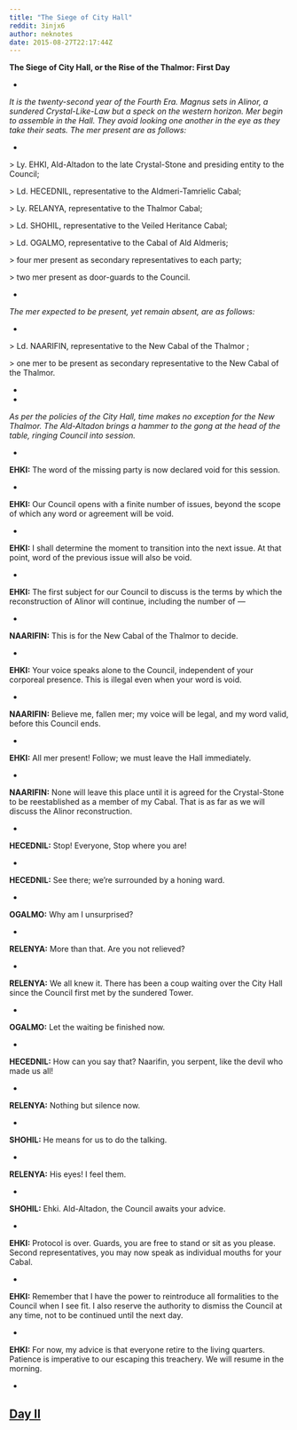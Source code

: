 ```yaml
---
title: "The Siege of City Hall"
reddit: 3injx6
author: neknotes
date: 2015-08-27T22:17:44Z
---
```


**The Siege of City Hall, or the Rise of the Thalmor: First Day**

-

*It is the twenty-second year of the Fourth Era. Magnus sets in Alinor, a sundered Crystal-Like-Law but a speck on the western horizon. Mer begin to assemble in the Hall. They avoid looking one another in the eye as they take their seats. The mer present are as follows:*

-

&gt; Ly. EHKI, Ald-Altadon to the late Crystal-Stone and presiding entity to the Council;

&gt; Ld. HECEDNIL, representative to the Aldmeri-Tamrielic Cabal;

&gt; Ly. RELANYA, representative to the Thalmor Cabal;

&gt; Ld. SHOHIL, representative to the Veiled Heritance Cabal;

&gt; Ld. OGALMO, representative to the Cabal of Ald Aldmeris;

&gt; four mer present as secondary representatives to each party;

&gt; two mer present as door-guards to the Council.

-

*The mer expected to be present, yet remain absent, are as follows:*

-

&gt; Ld. NAARIFIN, representative to the New Cabal of the Thalmor ;

&gt; one mer to be present as secondary representative to the New Cabal of the Thalmor.

-

-

*As per the policies of the City Hall, time makes no exception for the New Thalmor. The Ald-Altadon brings a hammer to the gong at the head of the table, ringing Council into session.*

-

**EHKI:** The word of the missing party is now declared void for this session.

-

**EHKI:** Our Council opens with a finite number of issues, beyond the scope of which any word or agreement will be void.

-

**EHKI:** I shall determine the moment to transition into the next issue. At that point, word of the previous issue will also be void.

-

**EHKI:** The first subject for our Council to discuss is the terms by which the reconstruction of Alinor will continue, including the number of —

-

**NAARIFIN:** This is for the New Cabal of the Thalmor to decide.

-

**EHKI:** Your voice speaks alone to the Council, independent of your corporeal presence. This is illegal even when your word is void.

-

**NAARIFIN:** Believe me, fallen mer; my voice will be legal, and my word valid, before this Council ends.

-

**EHKI:** All mer present! Follow; we must leave the Hall immediately.

-

**NAARIFIN:** None will leave this place until it is agreed for the Crystal-Stone to be reestablished as a member of my Cabal. That is as far as we will discuss the Alinor reconstruction.

-

**HECEDNIL:** Stop! Everyone, Stop where you are!

-

**HECEDNIL:** See there; we’re surrounded by a honing ward.

-

**OGALMO:** Why am I unsurprised?

-

**RELENYA:** More than that. Are you not relieved?

-

**RELENYA:** We all knew it. There has been a coup waiting over the City Hall since the Council first met by the sundered Tower.

-

**OGALMO:** Let the waiting be finished now.

-

**HECEDNIL:** How can you say that? Naarifin, you serpent, like the devil who made us all!

-

**RELENYA:** Nothing but silence now.

-

**SHOHIL:** He means for us to do the talking.

-

**RELENYA:** His eyes! I feel them.

-

**SHOHIL:** Ehki. Ald-Altadon, the Council awaits your advice.

-

**EHKI:** Protocol is over. Guards, you are free to stand or sit as you please. Second representatives, you may now speak as individual mouths for your Cabal.

-

**EHKI:** Remember that I have the power to reintroduce all formalities to the Council when I see fit. I also reserve the authority to dismiss the Council at any time, not to be continued until the next day.

-

**EHKI:** For now, my advice is that everyone retire to the living quarters. Patience is imperative to our escaping this treachery. We will resume in the morning.

-

[Day II](https://www.reddit.com/r/teslore/comments/3itrv2/the_siege_of_city_hall_second_day/)
---------
